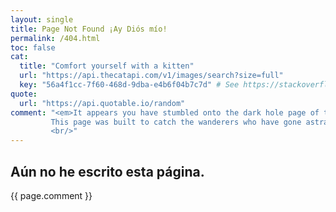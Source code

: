 ```yaml
---
layout: single
title: Page Not Found ¡Ay Diós mío!
permalink: /404.html
toc: false
cat:
  title: "Comfort yourself with a kitten"
  url: "https://api.thecatapi.com/v1/images/search?size=full"
  key: "56a4f1cc-7f60-468d-9dba-e4b6f04b7c7d" # See https://stackoverflow.com/questions/21939713/hide-api-key-for-a-github-page
quote: 
  url: "https://api.quotable.io/random"
comment: "<em>It appears you have stumbled onto the dark hole page of this website.</em> 
         This page was built to catch the wanderers who have gone astray. 
         <br/>"
---
```

## Aún no he escrito esta página. 


<div>
  <style>
  img, #quote, #comment-cat {
    display: block;
    margin-left: auto;
    margin-right: auto;
  }
  #author {
    float: right;
  }
  </style>

{{ page.comment }}

  <div id="comment-cat"></div>
  <div id="cat"></div>
  <br/>
  <div id="quote"></div>
  <div id="author"></div>


  <script type="text/javascript">

  /*
    https://docs.thecatapi.com/ 
  */
  const URL = '{{ page.cat.url }}';


  (async function() {
    try {
      
      // CAT 
      let divTitle = document.getElementById("comment-cat");
      
      let divcat = document.getElementById("cat");
      let response = await fetch(URL, {
        headers: {
        'x-api-key': "{{ page.cat.key }}"
        }
      });
      let cat = await response.json();
      console.log(cat);   
      let img = document.createElement("img");
      let title = document.createElement("h2");
      title.innerText = "{{ page.cat.title }}";  
      divTitle.append(title);
      img.src = cat[0].url;
      divcat.appendChild(img);   

      // QUOTE
      const quoteDiv = document.getElementById("quote");
      const authorDiv = document.getElementById("author");
      
      const quoteRes = await fetch('{{ page.quote.url }}');
      const data = await quoteRes.json();
      quoteDiv.innerHTML = `<h2>${data.content}</h2>`;
      authorDiv.innerHTML = `<h3>—${data.author}</h3><br/><br/>`;
    }
    catch(e) { 
      console.log(e);
    }
  })();
  </script>

</div>

